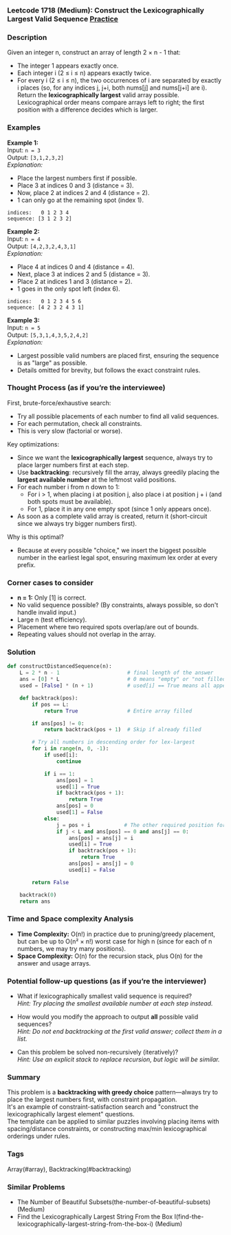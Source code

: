 ### Leetcode 1718 (Medium): Construct the Lexicographically Largest Valid Sequence [Practice](https://leetcode.com/problems/construct-the-lexicographically-largest-valid-sequence)

### Description  
Given an integer n, construct an array of length 2 × n - 1 that:
- The integer 1 appears exactly once.
- Each integer i (2 ≤ i ≤ n) appears exactly twice.
- For every i (2 ≤ i ≤ n), the two occurrences of i are separated by exactly i places (so, for any indices j, j+i, both nums[j] and nums[j+i] are i).
Return the **lexicographically largest** valid array possible.  
Lexicographical order means compare arrays left to right; the first position with a difference decides which is larger.

### Examples  

**Example 1:**  
Input: `n = 3`  
Output: `[3,1,2,3,2]`  
*Explanation:*
- Place the largest numbers first if possible.
- Place 3 at indices 0 and 3 (distance = 3).
- Now, place 2 at indices 2 and 4 (distance = 2).
- 1 can only go at the remaining spot (index 1).

```
indices:   0 1 2 3 4
sequence: [3 1 2 3 2]
```

**Example 2:**  
Input: `n = 4`  
Output: `[4,2,3,2,4,3,1]`  
*Explanation:*
- Place 4 at indices 0 and 4 (distance = 4).
- Next, place 3 at indices 2 and 5 (distance = 3).
- Place 2 at indices 1 and 3 (distance = 2).
- 1 goes in the only spot left (index 6).

```
indices:   0 1 2 3 4 5 6
sequence: [4 2 3 2 4 3 1]
```

**Example 3:**  
Input: `n = 5`  
Output: `[5,3,1,4,3,5,2,4,2]`  
*Explanation:*
- Largest possible valid numbers are placed first, ensuring the sequence is as "large" as possible.
- Details omitted for brevity, but follows the exact constraint rules.

### Thought Process (as if you’re the interviewee)  

First, brute-force/exhaustive search:  
- Try all possible placements of each number to find all valid sequences.
- For each permutation, check all constraints.
- This is very slow (factorial or worse).

Key optimizations:
- Since we want the **lexicographically largest** sequence, always try to place larger numbers first at each step.
- Use **backtracking**: recursively fill the array, always greedily placing the **largest available number** at the leftmost valid positions.
- For each number i from n down to 1:
  - For i > 1, when placing i at position j, also place i at position j + i (and both spots must be available).
  - For 1, place it in any one empty spot (since 1 only appears once).
- As soon as a complete valid array is created, return it (short-circuit since we always try bigger numbers first).

Why is this optimal?
- Because at every possible "choice," we insert the biggest possible number in the earliest legal spot, ensuring maximum lex order at every prefix.

### Corner cases to consider  
- **n = 1:** Only [1] is correct.
- No valid sequence possible? (By constraints, always possible, so don't handle invalid input.)
- Large n (test efficiency).
- Placement where two required spots overlap/are out of bounds.
- Repeating values should not overlap in the array.

### Solution

```python
def constructDistancedSequence(n):
    L = 2 * n - 1                      # final length of the answer
    ans = [0] * L                      # 0 means "empty" or "not filled"
    used = [False] * (n + 1)           # used[i] == True means all appearances of i are placed

    def backtrack(pos):
        if pos == L:
            return True                # Entire array filled

        if ans[pos] != 0:
            return backtrack(pos + 1)  # Skip if already filled

        # Try all numbers in descending order for lex-largest
        for i in range(n, 0, -1):
            if used[i]:
                continue

            if i == 1:
                ans[pos] = 1
                used[1] = True
                if backtrack(pos + 1):
                    return True
                ans[pos] = 0
                used[1] = False
            else:
                j = pos + i           # The other required position for number i
                if j < L and ans[pos] == 0 and ans[j] == 0:
                    ans[pos] = ans[j] = i
                    used[i] = True
                    if backtrack(pos + 1):
                        return True
                    ans[pos] = ans[j] = 0
                    used[i] = False

        return False

    backtrack(0)
    return ans
```

### Time and Space complexity Analysis  

- **Time Complexity:** O(n!) in practice due to pruning/greedy placement, but can be up to O(n² × n!) worst case for high n (since for each of n numbers, we may try many positions).  
- **Space Complexity:** O(n) for the recursion stack, plus O(n) for the answer and usage arrays.

### Potential follow-up questions (as if you’re the interviewer)  

- What if lexicographically smallest valid sequence is required?  
  *Hint: Try placing the smallest available number at each step instead.*

- How would you modify the approach to output **all** possible valid sequences?  
  *Hint: Do not end backtracking at the first valid answer; collect them in a list.*

- Can this problem be solved non-recursively (iteratively)?  
  *Hint: Use an explicit stack to replace recursion, but logic will be similar.*

### Summary
This problem is a **backtracking with greedy choice** pattern—always try to place the largest numbers first, with constraint propagation.  
It's an example of constraint-satisfaction search and "construct the lexicographically largest element" questions.  
The template can be applied to similar puzzles involving placing items with spacing/distance constraints, or constructing max/min lexicographical orderings under rules.

### Tags
Array(#array), Backtracking(#backtracking)

### Similar Problems
- The Number of Beautiful Subsets(the-number-of-beautiful-subsets) (Medium)
- Find the Lexicographically Largest String From the Box I(find-the-lexicographically-largest-string-from-the-box-i) (Medium)
